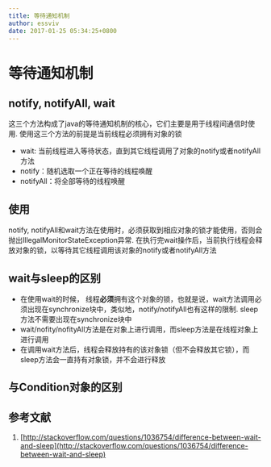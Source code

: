 ```yaml
---
title: 等待通知机制
author: essviv
date: 2017-01-25 05:34:25+0800
---
```


# 等待通知机制

## notify, notifyAll, wait
这三个方法构成了java的等待通知机制的核心，它们主要是用于线程间通信时使用. 使用这三个方法的前提是当前线程必须拥有对象的锁
* wait: 当前线程进入等待状态，直到其它线程调用了对象的notify或者notifyAll方法
* notify：随机选取一个正在等待的线程唤醒
* notifyAll：将全部等待的线程唤醒

## 使用
notify, notifyAll和wait方法在使用时，必须获取到相应对象的锁才能使用，否则会抛出IllegalMonitorStateException异常. 在执行完wait操作后，当前执行线程会释放对象的锁，以等待其它线程调用该对象的notify或者notifyAll方法

## wait与sleep的区别
* 在使用wait的时候， 线程**必须**拥有这个对象的锁，也就是说，wait方法调用必须出现在synchronize块中，类似地，notify/notifyAll也有这样的限制. sleep方法不需要出现在synchronize块中
* wait/nofity/nofityAll方法是在对象上进行调用，而sleep方法是在线程对象上进行调用	
* 在调用wait方法后，线程会释放持有的该对象锁（但不会释放其它锁），而sleep方法会一直持有对象锁，并不会进行释放 
	
## 与Condition对象的区别

## 参考文献

1. [http://stackoverflow.com/questions/1036754/difference-between-wait-and-sleep](http://stackoverflow.com/questions/1036754/difference-between-wait-and-sleep)